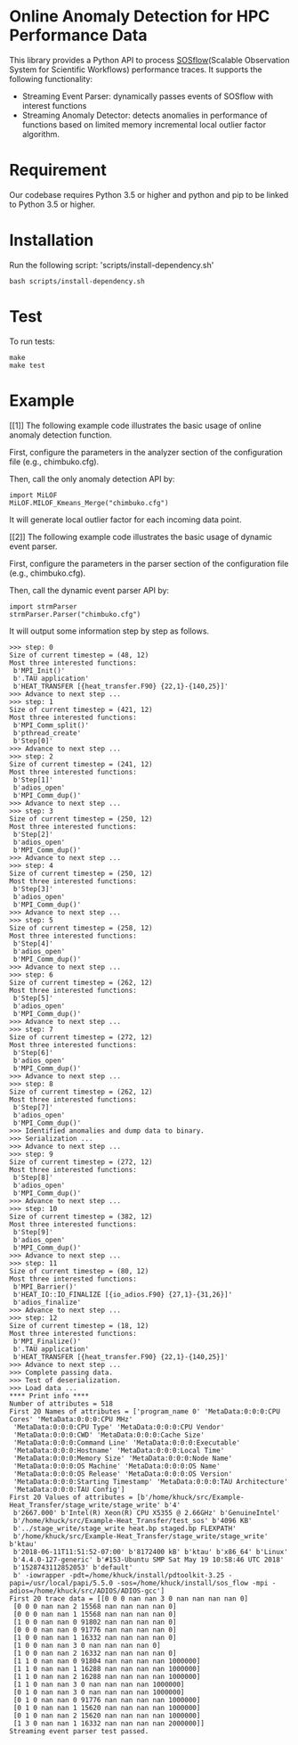 # Online Anomaly Detection for HPC Performance Data

This library provides a Python API to process [SOSflow](https://github.com/cdwdirect/sos_flow)(Scalable Observation System for Scientific Workflows) performance traces. It supports the following functionality:

- Streaming Event Parser: dynamically passes events of SOSflow with interest functions
- Streaming Anomaly Detector: detects anomalies in performance of functions based on limited memory incremental local outlier factor algorithm.

# Requirement
Our codebase requires Python 3.5 or higher and python and pip to be linked to Python 3.5 or higher.

# Installation
Run the following script: 'scripts/install-dependency.sh'

    bash scripts/install-dependency.sh

# Test
To run tests:

    make
    make test

# Example

[[1]] The following example code illustrates the basic usage of online anomaly detection function.

First, configure the parameters in the analyzer section of the configuration file (e.g., chimbuko.cfg). 

Then, call the only anomaly detection API by:

	import MiLOF
	MiLOF.MILOF_Kmeans_Merge("chimbuko.cfg")
	
It will generate local outlier factor for each incoming data point.

	
[[2]] The following example code illustrates the basic usage of dynamic event parser.

First, configure the parameters in the parser section of the configuration file (e.g., chimbuko.cfg). 

Then, call the dynamic event parser API by:

	import strmParser
	strmParser.Parser("chimbuko.cfg")
	
It will output some information step by step as follows.

    >>> step: 0
    Size of current timestep = (48, 12)
    Most three interested functions:
     b'MPI_Init()'
     b'.TAU application'
     b'HEAT_TRANSFER [{heat_transfer.F90} {22,1}-{140,25}]'
    >>> Advance to next step ...
    >>> step: 1
    Size of current timestep = (421, 12)
    Most three interested functions:
     b'MPI_Comm_split()'
     b'pthread_create'
     b'Step[0]'
    >>> Advance to next step ...
    >>> step: 2
    Size of current timestep = (241, 12)
    Most three interested functions:
     b'Step[1]'
     b'adios_open'
     b'MPI_Comm_dup()'
    >>> Advance to next step ...
    >>> step: 3
    Size of current timestep = (250, 12)
    Most three interested functions:
     b'Step[2]'
     b'adios_open'
     b'MPI_Comm_dup()'
    >>> Advance to next step ...
    >>> step: 4
    Size of current timestep = (250, 12)
    Most three interested functions:
     b'Step[3]'
     b'adios_open'
     b'MPI_Comm_dup()'
    >>> Advance to next step ...
    >>> step: 5
    Size of current timestep = (258, 12)
    Most three interested functions:
     b'Step[4]'
     b'adios_open'
     b'MPI_Comm_dup()'
    >>> Advance to next step ...
    >>> step: 6
    Size of current timestep = (262, 12)
    Most three interested functions:
     b'Step[5]'
     b'adios_open'
     b'MPI_Comm_dup()'
    >>> Advance to next step ...
    >>> step: 7
    Size of current timestep = (272, 12)
    Most three interested functions:
     b'Step[6]'
     b'adios_open'
     b'MPI_Comm_dup()'
    >>> Advance to next step ...
    >>> step: 8
    Size of current timestep = (262, 12)
    Most three interested functions:
     b'Step[7]'
     b'adios_open'
     b'MPI_Comm_dup()'
    >>> Identified anomalies and dump data to binary.
    >>> Serialization ...
    >>> Advance to next step ...
    >>> step: 9
    Size of current timestep = (272, 12)
    Most three interested functions:
     b'Step[8]'
     b'adios_open'
     b'MPI_Comm_dup()'
    >>> Advance to next step ...
    >>> step: 10
    Size of current timestep = (382, 12)
    Most three interested functions:
     b'Step[9]'
     b'adios_open'
     b'MPI_Comm_dup()'
    >>> Advance to next step ...
    >>> step: 11
    Size of current timestep = (80, 12)
    Most three interested functions:
     b'MPI_Barrier()'
     b'HEAT_IO::IO_FINALIZE [{io_adios.F90} {27,1}-{31,26}]'
     b'adios_finalize'
    >>> Advance to next step ...
    >>> step: 12
    Size of current timestep = (18, 12)
    Most three interested functions:
     b'MPI_Finalize()'
     b'.TAU application'
     b'HEAT_TRANSFER [{heat_transfer.F90} {22,1}-{140,25}]'
    >>> Advance to next step ...
    >>> Complete passing data.
    >>> Test of deserialization.
    >>> Load data ...
    **** Print info ****
    Number of attributes = 518
    First 20 Names of attributes = ['program_name 0' 'MetaData:0:0:0:CPU Cores' 'MetaData:0:0:0:CPU MHz'
     'MetaData:0:0:0:CPU Type' 'MetaData:0:0:0:CPU Vendor'
     'MetaData:0:0:0:CWD' 'MetaData:0:0:0:Cache Size'
     'MetaData:0:0:0:Command Line' 'MetaData:0:0:0:Executable'
     'MetaData:0:0:0:Hostname' 'MetaData:0:0:0:Local Time'
     'MetaData:0:0:0:Memory Size' 'MetaData:0:0:0:Node Name'
     'MetaData:0:0:0:OS Machine' 'MetaData:0:0:0:OS Name'
     'MetaData:0:0:0:OS Release' 'MetaData:0:0:0:OS Version'
     'MetaData:0:0:0:Starting Timestamp' 'MetaData:0:0:0:TAU Architecture'
     'MetaData:0:0:0:TAU Config']
    First 20 Values of attributes = [b'/home/khuck/src/Example-Heat_Transfer/stage_write/stage_write' b'4'
     b'2667.000' b'Intel(R) Xeon(R) CPU X5355 @ 2.66GHz' b'GenuineIntel'
     b'/home/khuck/src/Example-Heat_Transfer/test_sos' b'4096 KB'
     b'../stage_write/stage_write heat.bp staged.bp FLEXPATH'
     b'/home/khuck/src/Example-Heat_Transfer/stage_write/stage_write' b'ktau'
     b'2018-06-11T11:51:52-07:00' b'8172400 kB' b'ktau' b'x86_64' b'Linux'
     b'4.4.0-127-generic' b'#153-Ubuntu SMP Sat May 19 10:58:46 UTC 2018'
     b'1528743112852053' b'default'
     b' -iowrapper -pdt=/home/khuck/install/pdtoolkit-3.25 -papi=/usr/local/papi/5.5.0 -sos=/home/khuck/install/sos_flow -mpi -adios=/home/khuck/src/ADIOS/ADIOS-gcc']
    First 20 trace data = [[0 0 0 nan nan 3 0 nan nan nan nan 0]
     [0 0 0 nan nan 2 15568 nan nan nan nan 0]
     [0 0 0 nan nan 1 15568 nan nan nan nan 0]
     [1 0 0 nan nan 0 91802 nan nan nan nan 0]
     [0 0 0 nan nan 0 91776 nan nan nan nan 0]
     [1 0 0 nan nan 1 16332 nan nan nan nan 0]
     [1 0 0 nan nan 3 0 nan nan nan nan 0]
     [1 0 0 nan nan 2 16332 nan nan nan nan 0]
     [1 1 0 nan nan 0 91804 nan nan nan nan 1000000]
     [1 1 0 nan nan 1 16288 nan nan nan nan 1000000]
     [1 1 0 nan nan 2 16288 nan nan nan nan 1000000]
     [1 1 0 nan nan 3 0 nan nan nan nan 1000000]
     [0 1 0 nan nan 3 0 nan nan nan nan 1000000]
     [0 1 0 nan nan 0 91776 nan nan nan nan 1000000]
     [0 1 0 nan nan 1 15620 nan nan nan nan 1000000]
     [0 1 0 nan nan 2 15620 nan nan nan nan 1000000]
     [1 3 0 nan nan 1 16332 nan nan nan nan 2000000]]
    Streaming event parser test passed.

